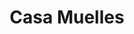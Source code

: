 ---
thumbnail: /images/brokers-and-realtors/portfolio/muelles/thumbnail.jpg
title: Casa Muelles
credit: GO Arquitectos
order: 3
slides:
  - image: /images/brokers-and-realtors/portfolio/muelles/slide-1.jpg
    proportion: video
  - image: /images/brokers-and-realtors/portfolio/muelles/slide-2.jpg
    proportion: video
  - image: /images/brokers-and-realtors/portfolio/muelles/slide-3.jpg
    proportion: square
---